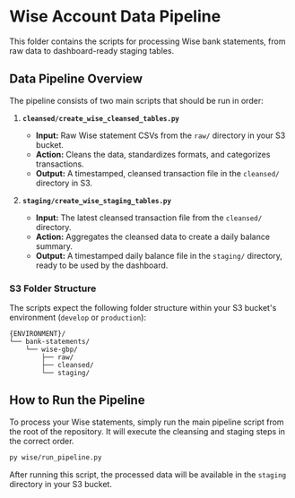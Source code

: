 # Wise Account Data Pipeline

This folder contains the scripts for processing Wise bank statements, from raw data to dashboard-ready staging tables.

## Data Pipeline Overview

The pipeline consists of two main scripts that should be run in order:

1.  **`cleansed/create_wise_cleansed_tables.py`**
    *   **Input:** Raw Wise statement CSVs from the `raw/` directory in your S3 bucket.
    *   **Action:** Cleans the data, standardizes formats, and categorizes transactions.
    *   **Output:** A timestamped, cleansed transaction file in the `cleansed/` directory in S3.

2.  **`staging/create_wise_staging_tables.py`**
    *   **Input:** The latest cleansed transaction file from the `cleansed/` directory.
    *   **Action:** Aggregates the cleansed data to create a daily balance summary.
    *   **Output:** A timestamped daily balance file in the `staging/` directory, ready to be used by the dashboard.

### S3 Folder Structure

The scripts expect the following folder structure within your S3 bucket's environment (`develop` or `production`):

```
{ENVIRONMENT}/
└── bank-statements/
    └── wise-gbp/
        ├── raw/
        ├── cleansed/
        └── staging/
```

## How to Run the Pipeline

To process your Wise statements, simply run the main pipeline script from the root of the repository. It will execute the cleansing and staging steps in the correct order.

```bash
py wise/run_pipeline.py
```

After running this script, the processed data will be available in the `staging` directory in your S3 bucket. 